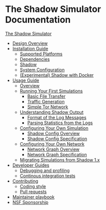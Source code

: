 # The Shadow Simulator Documentation

[The Shadow Simulator](shadow.md)

- [Design Overview](design_2x.md)
- [Installation Guide]()
    - [Supported Platforms](supported_platforms.md)
    - [Dependencies](install_dependencies.md)
    - [Shadow](install_shadow.md)
    - [System Configuration](system_configuration.md)
    - [(Experimental) Shadow with Docker](install_shadow_with_docker.md)
- [Usage Guide]()
    - [Overview](run_shadow_overview.md)
    - [Running Your First Simulations]()
        - [Basic File Transfer](getting_started_basic.md)
        - [Traffic Generation](getting_started_tgen.md)
        - [Simple Tor Network](getting_started_tor.md)
    - [Understanding Shadow Output]()
        - [Format of the Log Messages](log_format.md)
        - [Parsing Statistics from the Logs](parsing_shadow_logs.md)
    - [Configuring Your Own Simulation]()
        - [Shadow Config Overview](shadow_config_overview.md)
        - [Shadow Config Specification](shadow_config_spec.md)
    - [Configuring Your Own Network]()
        - [Network Graph Overview](network_graph_overview.md)
        - [Network Graph Specification](network_graph_spec.md)
    - [Migrating Simulations from Shadow 1.x](migrating_from_1x.md)
- [Developer Guides]()
    - [Debugging and profiling](developer_guide.md)
    - [Continous integration tests](ci.md)
- [Contributing](contributing.md)
    - [Coding style](coding_style.md)
    - [Pull requests](pull_requests.md)
- [Maintainer playbook](maintainer_playbook.md)
- [NSF Sponsorship](nsf_sponsorship.md)
